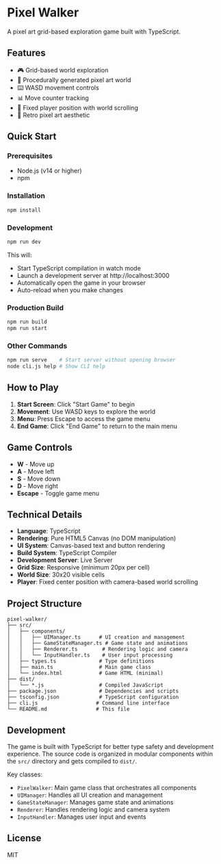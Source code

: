 # Pixel Walker

A pixel art grid-based exploration game built with TypeScript.

## Features

- 🎮 Grid-based world exploration
- 🎨 Procedurally generated pixel art world
- ⌨️ WASD movement controls
- 📊 Move counter tracking
- 🎯 Fixed player position with world scrolling
- 🎪 Retro pixel art aesthetic

## Quick Start

### Prerequisites
- Node.js (v14 or higher)
- npm

### Installation
```bash
npm install
```

### Development
```bash
npm run dev
```
This will:
- Start TypeScript compilation in watch mode
- Launch a development server at http://localhost:3000
- Automatically open the game in your browser
- Auto-reload when you make changes

### Production Build
```bash
npm run build
npm run start
```

### Other Commands
```bash
npm run serve    # Start server without opening browser
node cli.js help # Show CLI help
```

## How to Play

1. **Start Screen**: Click "Start Game" to begin
2. **Movement**: Use WASD keys to explore the world
3. **Menu**: Press Escape to access the game menu
4. **End Game**: Click "End Game" to return to the main menu

## Game Controls

- **W** - Move up
- **A** - Move left  
- **S** - Move down
- **D** - Move right
- **Escape** - Toggle game menu

## Technical Details

- **Language**: TypeScript
- **Rendering**: Pure HTML5 Canvas (no DOM manipulation)
- **UI System**: Canvas-based text and button rendering
- **Build System**: TypeScript Compiler
- **Development Server**: Live Server
- **Grid Size**: Responsive (minimum 20px per cell)
- **World Size**: 30x20 visible cells
- **Player**: Fixed center position with camera-based world scrolling

## Project Structure

```
pixel-walker/
├── src/
│   ├── components/
│   │   ├── UIManager.ts      # UI creation and management
│   │   ├── GameStateManager.ts # Game state and animations
│   │   ├── Renderer.ts        # Rendering logic and camera
│   │   └── InputHandler.ts    # User input processing
│   ├── types.ts              # Type definitions
│   ├── main.ts               # Main game class
│   └── index.html            # Game HTML (minimal)
├── dist/
│   └── *.js                  # Compiled JavaScript
├── package.json              # Dependencies and scripts
├── tsconfig.json             # TypeScript configuration
├── cli.js                   # Command line interface
└── README.md                # This file
```

## Development

The game is built with TypeScript for better type safety and development experience. The source code is organized in modular components within the `src/` directory and gets compiled to `dist/`.

Key classes:
- `PixelWalker`: Main game class that orchestrates all components
- `UIManager`: Handles all UI creation and management
- `GameStateManager`: Manages game state and animations
- `Renderer`: Handles rendering logic and camera system
- `InputHandler`: Manages user input and events

## License

MIT
